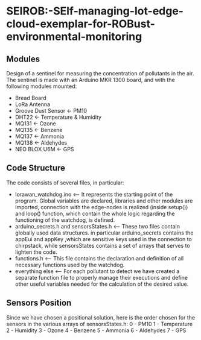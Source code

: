 # SEIROB:-SElf-managing-Iot-edge-cloud-exemplar-for-ROBust-environmental-monitoring

## Modules 

Design of a sentinel for measuring the concentration of pollutants in the air. The sentinel is made with an Arduino MKR 1300 board, and with the following modules mounted:

* Bread Board
* LoRa Antenna
* Groove Dust Sensor <- PM10
* DHT22 <- Temperature & Humidity
* MQ131 <- Ozone
* MQ135 <- Benzene
* MQ137 <- Ammonia
* MQ138 <- Aldehydes
* NEO BLOX U6M <- GPS

## Code Structure

The code consists of several files, in particular:

* lorawan_watchdog.ino <-- It represents the starting point of the program. Global variables are declared, libraries and other modules are imported, connection with the edge-nodes is realized (inside setup()) and loop() function, which contain the whole logic regarding the functioning of the watchdog, is defined.
* arduino_secrets.h and sensorsStates.h <-- These two files contain globally used data structures. in particular arduino_secrets contains the appEui and appKey ,which are sensitive keys used in the connection to chirpstack, while sensorsStates contains a set of arrays that serves to lighten the code.
* functions.h <-- This file contains the declaration and definition of all necessary functions used by the watchdog.
* everything else <-- For each pollutant to detect we have created a separate function file to properly manage their executions and define other useful variables needed for the calculation of the desired value.

## Sensors Position

Since we have chosen a positional solution, here is the order chosen for the sensors in the various arrays of sensorsStates.h:
  0 - PM10
  1 - Temperature 
  2 - Humidity
  3 - Ozone
  4 - Benzene
  5 - Ammonia
  6 - Aldehydes 
  7 - GPS

